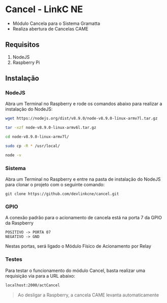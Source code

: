 # Cancel - LinkC NE

- Módulo Cancela para o Sistema Gramatta
- Realiza abertura de Cancelas CAME

## Requisitos

1. NodeJS
2. Raspberry Pi

## Instalação

### NodeJS

Abra um Terminal no Raspberry e rode os comandos abaixo para realizar a instalação do NodeJS:

```bash
wget https://nodejs.org/dist/v8.9.0/node-v8.9.0-linux-armv7l.tar.gz
```
```bash
tar -xzf node-v8.9.0-linux-armv6l.tar.gz
```
```bash
cd node-v8.9.0-linux-armv7l/
```
```bash
sudo cp -R * /usr/local/
```
```bash
node -v
```

### Sistema

Abra um Terminal no Raspberry e entre na pasta de instalação do NodeJS para clonar o projeto com o seguinte comando:

```git
git clone https://github.com/devlinkcne/cancel.git
```

### GPIO

A conexão padrão para o acionamento de cancela está na porta 7 da GPIO da Raspberry

```
POSITIVO -> PORTA 07
NEGATIVO -> GND
```
Nestas portas, será ligado o Módulo Físico de Acionamento por Relay

### Testes

Para testar o funcionamento do módulo Cancel, basta realizar uma requisição via para a URL abaixo:

```bash
localhost:2000/actCancel
```
> Ao desligar a Raspberry, a cancela CAME levanta automaticamente